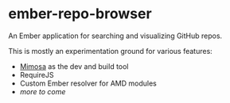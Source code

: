 ember-repo-browser
==================

An Ember application for searching and visualizing GitHub repos.

This is mostly an experimentation ground for various features:

- [Mimosa](http://mimosa.io) as the dev and build tool
- RequireJS
- Custom Ember resolver for AMD modules
- _more to come_
